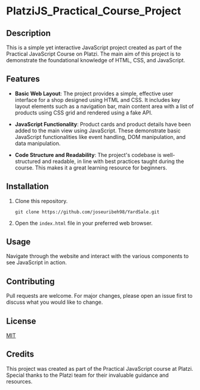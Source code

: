 # PlatziJS_Practical_Course_Project

## Description
This is a simple yet interactive JavaScript project created as part of the Practical JavaScript Course on Platzi. The main aim of this project is to demonstrate the foundational knowledge of HTML, CSS, and JavaScript.

## Features

- **Basic Web Layout**: The project provides a simple, effective user interface for a shop designed using HTML and CSS. It includes key layout elements such as a navigation bar, main content area with a list of products using CSS grid and rendered using a fake API.

- **JavaScript Functionality**: Product cards and product details have been added to the main view using JavaScript. These demonstrate basic JavaScript functionalities like event handling, DOM manipulation, and data manipulation.

- **Code Structure and Readability**: The project's codebase is well-structured and readable, in line with best practices taught during the course. This makes it a great learning resource for beginners.

## Installation

1. Clone this repository.
    ```
    git clone https://github.com/joseuribeh98/YardSale.git
    ```

2. Open the `index.html` file in your preferred web browser.

## Usage

Navigate through the website and interact with the various components to see JavaScript in action.

## Contributing

Pull requests are welcome. For major changes, please open an issue first to discuss what you would like to change.

## License

[MIT](https://choosealicense.com/licenses/mit/)

## Credits

This project was created as part of the Practical JavaScript course at Platzi. Special thanks to the Platzi team for their invaluable guidance and resources.
